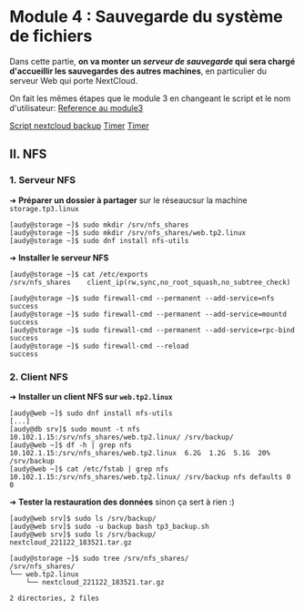 # Module 4 : Sauvegarde du système de fichiers

Dans cette partie, **on va monter un _serveur de sauvegarde_ qui sera chargé d'accueillir les sauvegardes des autres machines**, en particulier du serveur Web qui porte NextCloud.

On fait les mêmes étapes que le module 3 en changeant le script et le nom d'utilisateur: [Reference au module3](../3-db-backup/README.md)

[Script nextcloud backup](./tp3_backup.sh)
[Timer](./backup.timer)
[Timer](./backup.service)

## II. NFS

### 1. Serveur NFS

➜ **Préparer un dossier à partager** sur le réseaucsur la machine `storage.tp3.linux`

```
[audy@storage ~]$ sudo mkdir /srv/nfs_shares
[audy@storage ~]$ sudo mkdir /srv/nfs_shares/web.tp2.linux
[audy@storage ~]$ sudo dnf install nfs-utils
```

➜ **Installer le serveur NFS**

```
[audy@storage ~]$ cat /etc/exports
/srv/nfs_shares    client_ip(rw,sync,no_root_squash,no_subtree_check)

[audy@storage ~]$ sudo firewall-cmd --permanent --add-service=nfs
success
[audy@storage ~]$ sudo firewall-cmd --permanent --add-service=mountd
success
[audy@storage ~]$ sudo firewall-cmd --permanent --add-service=rpc-bind
success
[audy@storage ~]$ sudo firewall-cmd --reload
success
```

### 2. Client NFS

➜ **Installer un client NFS sur `web.tp2.linux`**

```
[audy@web ~]$ sudo dnf install nfs-utils
[...]
[audy@db srv]$ sudo mount -t nfs 10.102.1.15:/srv/nfs_shares/web.tp2.linux/ /srv/backup/
[audy@web ~]$ df -h | grep nfs
10.102.1.15:/srv/nfs_shares/web.tp2.linux  6.2G  1.2G  5.1G  20% /srv/backup
[audy@web ~]$ cat /etc/fstab | grep nfs
10.102.1.15:/srv/nfs_shares/web.tp2.linux/ /srv/backup nfs defaults 0 0
```

➜ **Tester la restauration des données** sinon ça sert à rien :)

```
[audy@web srv]$ sudo ls /srv/backup/
[audy@web srv]$ sudo -u backup bash tp3_backup.sh
[audy@web srv]$ sudo ls /srv/backup/
nextcloud_221122_183521.tar.gz
```

```
[audy@storage ~]$ sudo tree /srv/nfs_shares/
/srv/nfs_shares/
└── web.tp2.linux
    └── nextcloud_221122_183521.tar.gz

2 directories, 2 files
```
